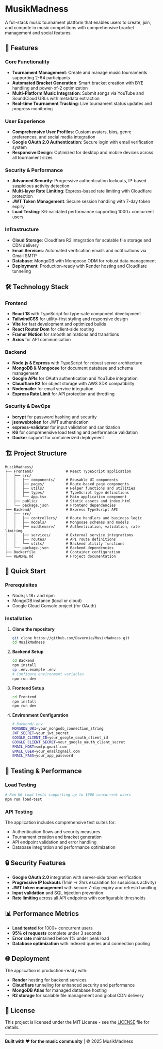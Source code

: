 # MusikMadness

A full-stack music tournament platform that enables users to create, join, and compete in music competitions with comprehensive bracket management and social features.

## 🚀 Features

### Core Functionality
- **Tournament Management**: Create and manage music tournaments supporting 2-64 participants
- **Automated Bracket Generation**: Smart bracket creation with BYE handling and power-of-2 optimization
- **Multi-Platform Music Integration**: Submit songs via YouTube and SoundCloud URLs with metadata extraction
- **Real-time Tournament Tracking**: Live tournament status updates and progress monitoring

### User Experience
- **Comprehensive User Profiles**: Custom avatars, bios, genre preferences, and social media integration
- **Google OAuth 2.0 Authentication**: Secure login with email verification system
- **Responsive Design**: Optimized for desktop and mobile devices across all tournament sizes

### Security & Performance
- **Advanced Security**: Progressive authentication lockouts, IP-based suspicious activity detection
- **Multi-layer Rate Limiting**: Express-based rate limiting with Cloudflare protection
- **JWT Token Management**: Secure session handling with 7-day token expiry
- **Load Testing**: K6-validated performance supporting 1000+ concurrent users

### Infrastructure
- **Cloud Storage**: Cloudflare R2 integration for scalable file storage and CDN delivery
- **Email Services**: Automated verification emails and notifications via Gmail SMTP
- **Database**: MongoDB with Mongoose ODM for robust data management
- **Deployment**: Production-ready with Render hosting and Cloudflare tunneling

## 🛠️ Technology Stack

### Frontend
- **React 18** with TypeScript for type-safe component development
- **TailwindCSS** for utility-first styling and responsive design
- **Vite** for fast development and optimized builds
- **React Router Dom** for client-side routing
- **Framer Motion** for smooth animations and transitions
- **Axios** for API communication

### Backend
- **Node.js & Express** with TypeScript for robust server architecture
- **MongoDB & Mongoose** for document database and schema management
- **Google APIs** for OAuth authentication and YouTube integration
- **Cloudflare R2** for object storage with AWS SDK compatibility
- **Nodemailer** for email service integration
- **Express Rate Limit** for API protection and throttling

### Security & DevOps
- **bcrypt** for password hashing and security
- **jsonwebtoken** for JWT authentication
- **express-validator** for input validation and sanitization
- **K6** for comprehensive load testing and performance validation
- **Docker** support for containerized deployment

## 🏗️ Project Structure

```
MusikMadness/
├── Frontend/               # React TypeScript application
│   ├── src/
│   │   ├── components/     # Reusable UI components
│   │   ├── pages/          # Route-based page components
│   │   ├── utils/          # Helper functions and utilities
│   │   ├── types/          # TypeScript type definitions
│   │   └── App.tsx         # Main application component
│   ├── public/             # Static assets and index.html
│   └── package.json        # Frontend dependencies
├── Backend/                # Express TypeScript API
│   ├── src/
│   │   ├── controllers/    # Route handlers and business logic
│   │   ├── models/         # Mongoose schemas and models
│   │   ├── middleware/     # Authentication, validation, rate limiting
│   │   ├── services/       # External service integrations
│   │   ├── routes/         # API route definitions
│   │   └── utils/          # Backend utility functions
│   └── package.json        # Backend dependencies
├── Dockerfile              # Container configuration
└── README.md               # Project documentation
```

## 🚀 Quick Start

### Prerequisites
- Node.js 18+ and npm
- MongoDB instance (local or cloud)
- Google Cloud Console project (for OAuth)

### Installation

1. **Clone the repository**
   ```bash
   git clone https://github.com/Davernie/MusikMadness.git
   cd MusikMadness
   ```

2. **Backend Setup**
   ```bash
   cd Backend
   npm install
   cp .env.example .env
   # Configure environment variables
   npm run dev
   ```

3. **Frontend Setup**
   ```bash
   cd Frontend
   npm install
   npm run dev
   ```

4. **Environment Configuration**
   ```bash
   # Backend/.env
   MONGODB_URI=your_mongodb_connection_string
   JWT_SECRET=your_jwt_secret
   GOOGLE_CLIENT_ID=your_google_oauth_client_id
   GOOGLE_CLIENT_SECRET=your_google_oauth_client_secret
   EMAIL_HOST=smtp.gmail.com
   EMAIL_USER=your_email@gmail.com
   EMAIL_PASS=your_app_password
   ```

## 🧪 Testing & Performance

### Load Testing
```bash
# Run K6 load tests supporting up to 1000 concurrent users
npm run load-test
```

### API Testing
The application includes comprehensive test suites for:
- Authentication flows and security measures
- Tournament creation and bracket generation
- API endpoint validation and error handling
- Database integration and performance optimization

## 🔒 Security Features

- **Google OAuth 2.0** integration with server-side token verification
- **Progressive IP lockouts** (1min → 2hrs escalation for suspicious activity)
- **JWT token management** with secure 7-day expiry and refresh handling
- **Input validation** and SQL injection prevention
- **Rate limiting** across all API endpoints with configurable thresholds

## 📊 Performance Metrics

- **Load tested** for 1000+ concurrent users
- **95% of requests** complete under 3 seconds
- **Error rate** maintained below 1% under peak load
- **Database optimization** with indexed queries and connection pooling

## 🌐 Deployment

The application is production-ready with:
- **Render** hosting for backend services
- **Cloudflare** tunneling for enhanced security and performance
- **MongoDB Atlas** for managed database hosting
- **R2 storage** for scalable file management and global CDN delivery

## 📄 License

This project is licensed under the MIT License - see the [LICENSE](./LICENSE) file for details.

---

**Built with ❤️ for the music community** | © 2025 MusikMadness 